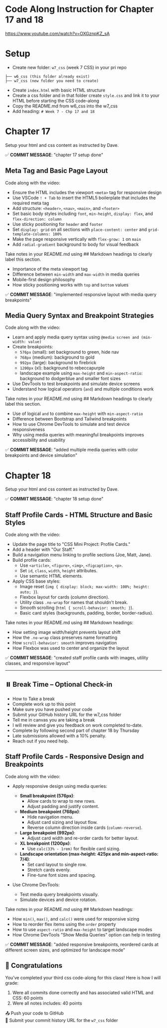 # Code Along Instruction for Chapter 17 and 18
https://www.youtube.com/watch?v=OXGznpKZ_sA


# Setup
- Create new folder: `w7_css` (week 7 CSS) in your pri repo
```
├── w6_css (this folder already exist)
├── w7_css (new folder you need to create)
```
- Create `index.html` with basic HTML structure
- Create a css folder and in that folder create `style.css` and link it to your HTML before starting the CSS code-along
- Copy the README.md from w6_css into the w7_css
- Add heading: `# Week 7 - Chp 17 and 18`

# Chapter 17  
Setup your html and css content as instructed by Dave.  
  
✅ **COMMIT MESSAGE**: "chapter 17 setup done"

## Meta Tag and Basic Page Layout

Code along with the video:
- Ensure the HTML includes the viewport `<meta>` tag for responsive design
- Use VSCode `! + Tab` to insert the HTML5 boilerplate that includes the required meta tag
- Add structure: `<header>`, `<nav>`, `<main>`, and `<footer>`
- Set basic body styles including `font`, `min-height`, `display: flex`, and `flex-direction: column`
- Use sticky positioning for `header` and `footer`
- Set `display: grid` on all sections with `place-content: center` and `grid-template-columns: 100%`
- Make the page responsive vertically with `flex-grow: 1` on `main`
- Add `radial-gradient` background to body for visual feedback

Take notes in your README.md using ## Markdown headings to clearly label this section.
- Importance of the meta viewport tag
- Difference between `min-width` and `max-width` in media queries
- Mobile-first design philosophy
- How sticky positioning works with `top` and `bottom` values

✅ **COMMIT MESSAGE**: "implemented responsive layout with media query breakpoints"

## Media Query Syntax and Breakpoint Strategies

Code along with the video:
- Learn and apply media query syntax using `@media screen and (min-width: value)`
- Create breakpoints:  
  - `576px` (small): set background to green, hide nav  
  - `768px` (medium): background to gold  
  - `992px` (large): background to firebrick  
  - `1200px` (xl): background to rebeccapurple  
  - landscape example using `max-height` and `min-aspect-ratio`: background to dodgerblue and smaller font sizes
- Use DevTools to test breakpoints and simulate device screens
- Understand how logical operators (`and`) and multiple conditions work

Take notes in your README.md using ## Markdown headings to clearly label this section.
- Use of logical `and` to combine `max-height` with `min-aspect-ratio`
- Difference between Bootstrap and Tailwind breakpoints
- How to use Chrome DevTools to simulate and test device responsiveness
- Why using media queries with meaningful breakpoints improves accessibility and usability

✅ **COMMIT MESSAGE**: "added multiple media queries with color breakpoints and device simulation"

# Chapter 18  
Setup your html and css content as instructed by Dave.  
  
✅ **COMMIT MESSAGE**: "chapter 18 setup done"

## Staff Profile Cards -  HTML Structure and Basic Styles

Code along with the video:
- Update the page title to "CSS Mini Project: Profile Cards."
- Add a header with "Our Staff."
- Build a navigation menu linking to profile sections (Joe, Matt, Jane).
- Build profile cards:
  - Use `<article>`, `<figure>`, `<img>`, `<figcaption>`, `<p>`.
  - Set `id`, `class`, `width`, `height` attributes.
  - Use semantic HTML elements.
- Apply CSS base styles:
  - Image reset (`img { display: block; max-width: 100%; height: auto; }`).
  - Flexbox layout for cards (column direction).
  - Utility class `.no-wrap` for names that shouldn't break.
  - Smooth scrolling (`html { scroll-behavior: smooth; }`).
  - Basic card styles (backgrounds, padding, border, border-radius).

Take notes in your README.md using ## Markdown headings:
- How setting image width/height prevents layout shift
- How the `.no-wrap` class preserves name formatting
- How `scroll-behavior: smooth` improves navigation
- How Flexbox was used to center and organize the layout

✅ **COMMIT MESSAGE**: "created staff profile cards with images, utility classes, and responsive layout"

---

## ⏸️ Break Time – Optional Check-in

- How to Take a break 
- Complete work up to this point
- Make sure you have pushed your code
- Submit your GitHub history URL for the w7_css folder 
- Tell me in canvas you are taking a break
- I will review and give you feedback on work completed to-date.
- Complete by following second part of chapter 18 by Thursday 
- Late submissions allowed with a 10% penalty. 
- Reach out if you need help.


## Staff Profile Cards -  Responsive Design and Breakpoints

Code along with the video:
- Apply responsive design using media queries:
  - **Small breakpoint (576px)**:
    - Allow cards to wrap to new rows.
    - Adjust padding and justify content.
  - **Medium breakpoint (768px)**:
    - Hide navigation menu.
    - Adjust card sizing and layout flow.
    - Reverse column direction inside cards (`column-reverse`).
  - **Large breakpoint (992px)**:
    - Adjust card width and re-order cards for better layout.
  - **XL breakpoint (1200px)**:
    - Use `calc(33% - 1rem)` for flexible card sizing.
  - **Landscape orientation (max-height: 425px and min-aspect-ratio: 7/4)**:
    - Set card layout to single row.
    - Stretch cards evenly.
    - Fine-tune font sizes and spacing.

- Use Chrome DevTools:
  - Test media query breakpoints visually.
  - Simulate devices and device rotation.

Take notes in your README.md using ## Markdown headings:
- How `min()`, `max()`, and `calc()` were used for responsive sizing
- How to reorder flex items using the `order` property
- How to use `aspect-ratio` and `max-height` to target landscape modes
- How Chrome DevTools "Show Media Queries" option can help in testing

✅ **COMMIT MESSAGE**: "added responsive breakpoints, reordered cards at different screen sizes, and optimized for landscape mode"

## 🎉 Congratulations

You’ve completed your third css code-along for this class!
Here is how I will grade:

1. Were all commits done correctly and has associated valid HTML and CSS: 60 points
2. Were all notes includes: 40 points

📤 Push your code to GitHub  
🔗 Submit your commit history URL for the `w7_css` folder  

